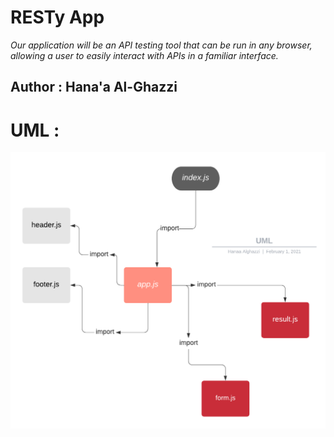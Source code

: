 # RESTy App 

_Our application will be an API testing tool that can be run in any browser, allowing a user to easily interact with APIs in a familiar interface._

## Author : Hana'a Al-Ghazzi 


# UML :

![/](./assets/uml.png)
